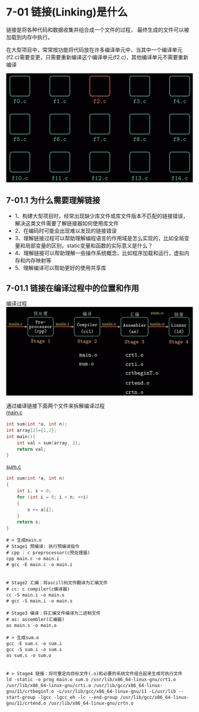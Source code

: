 # 7-01 链接(Linking)是什么

链接是将各种代码和数据收集并组合成一个文件的过程， 最终生成的文件可以被加载到内存中执行。<br/>

在大型项目中，常常按功能将代码放在许多编译单元中，当其中一个编译单元(f2.c)需要变更，只需要重新编译这个编译单元(f2.c)，其他编译单元不需要重新编译

![alt text](./images/01_编译单元.png)

## 7-01.1 为什么需要理解链接

- 1、构建大型项目时，经常出现缺少库文件或库文件版本不匹配的链接错误，解决这类文件需要了解链接器如何使用库文件
- 2、在编码时可能会出现难以发现的链接错误
- 3、理解链接过程可以帮助理解编程语言的作用域是怎么实现的，比如全局变量和局部变量的区别，static变量和函数的实际意义是什么？
- 4、理解链接可以帮助理解一些操作系统概念，比如程序加载和运行，虚拟内存和内存映射等
- 5、理解编译可以帮助更好的使用共享库

## 7-01.1 链接在编译过程中的位置和作用

编译过程
![alt text](./images/01_编译过程.png)

通过编译链接下面两个文件来拆解编译过程<br/>
[main.c](../../../code/csapp/ch07-链接Linking/01_链接是什么/main.c) 

```cpp
int sum(int *a, int n);
int array[2]={1,2};
int main(){
    int val = sum(array, 2);
    return val;
}
```

[sum.c](../../../code/csapp/ch07-链接Linking/01_链接是什么/sum.c)

```cpp
int sum(int *a, int n)
{
    int i, s = 0;
    for (int i = 0; i < n; ++i)
    {
        s += a[i];
    }
    return s;
}
```


```shell
# > 生成main.o
# Stage1 预编译: 执行预编译指令
# cpp : c preprocessor(c预处理器)
cpp main.c -o main.i
# gcc -E main.c -o main.i


# Stage2 汇编：将ascill码文件翻译为汇编文件
# cc: c compiler(c编译器)
cc -S main.i -o main.s
# gcc -S main.i -o main.s

# Stage3 编译：将汇编文件编译为二进制文件
# as: assembler(汇编器)
as main.s -o main.o

# > 生成sum.o
gcc -E sum.c -o sum.i
gcc -S sum.i -o sum.s
as sum.s -o sum.o


# > Stage4 链接：将可重定向目标文件(.o)和必要的系统文件组合起来生成可执行文件
ld -static -o prog main.o sum.o /usr/lib/x86_64-linux-gnu/crt1.o /usr/lib/x86_64-linux-gnu/crti.o /usr/lib/gcc/x86_64-linux-gnu/11/crtbeginT.o -L/usr/lib/gcc/x86_64-linux-gnu/11 -L/usr/lib --start-group -lgcc -lgcc_eh -lc --end-group /usr/lib/gcc/x86_64-linux-gnu/11/crtend.o /usr/lib/x86_64-linux-gnu/crtn.o
```


